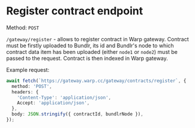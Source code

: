 # Register contract endpoint

Method: `POST`

`/gateway/register` - allows to register contract in Warp gateway. Contract must be firstly uploaded to Bundlr, its id and Bundlr's node to which contract data item has been uploaded (either `node1` or `node2`) must be passed to the request. Contract is then indexed in Warp gateway.

Example request:

```ts
await fetch(`https://gateway.warp.cc/gateway/contracts/register`, {
  method: 'POST',
  headers: {
    'Content-Type': 'application/json',
    Accept: 'application/json',
  },
  body: JSON.stringify({ contractId, bundlrNode }),
});
```
